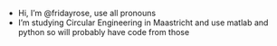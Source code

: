 - Hi, I’m @fridayrose, use all pronouns
- I’m studying Circular Engineering in Maastricht and use matlab and python so will probably have code from those
